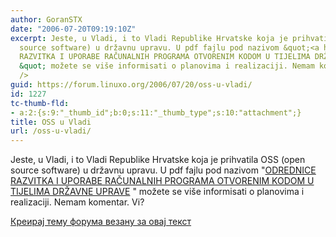 ```yaml
---
author: GoranSTX
date: "2006-07-20T09:19:10Z"
excerpt: Jeste, u Vladi, i to Vladi Republike Hrvatske koja je prihvatila OSS (open
  source software) u državnu upravu. U pdf fajlu pod nazivom &quot;<a href="http://www.e-hrvatska.hr/repozitorij/dokumenti/downloads/OSSpolicy_Odrednice.pdf">ODREDNICE
  RAZVITKA I UPORABE RAČUNALNIH PROGRAMA OTVORENIM KODOM U TIJELIMA DRŽAVNE UPRAVE</a>
  &quot; možete se više informisati o planovima i realizaciji. Nemam komentar. Vi?<br
  />
guid: https://forum.linuxo.org/2006/07/20/oss-u-vladi/
id: 1227
tc-thumb-fld:
- a:2:{s:9:"_thumb_id";b:0;s:11:"_thumb_type";s:10:"attachment";}
title: OSS u Vladi
url: /oss-u-vladi/
---
```

Jeste, u Vladi, i to Vladi Republike Hrvatske koja je prihvatila OSS (open source software) u državnu upravu. U pdf fajlu pod nazivom "[ODREDNICE RAZVITKA I UPORABE RAČUNALNIH PROGRAMA OTVORENIM KODOM U TIJELIMA DRŽAVNE UPRAVE](http://www.e-hrvatska.hr/repozitorij/dokumenti/downloads/OSSpolicy_Odrednice.pdf) " možete se više informisati o planovima i realizaciji. Nemam komentar. Vi?  
<!--break-->

[Креирај тему форума везану за овај текст](https://linuxo.org/nova-tema-na-forumu/?se_pid=1227)